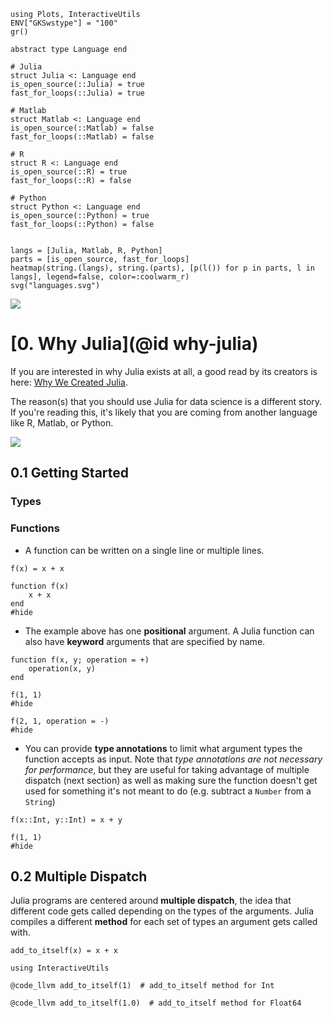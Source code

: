 ```@setup viz
using Plots, InteractiveUtils
ENV["GKSwstype"] = "100"
gr()

abstract type Language end 

# Julia
struct Julia <: Language end
is_open_source(::Julia) = true
fast_for_loops(::Julia) = true

# Matlab
struct Matlab <: Language end 
is_open_source(::Matlab) = false
fast_for_loops(::Matlab) = false

# R
struct R <: Language end 
is_open_source(::R) = true
fast_for_loops(::R) = false

# Python
struct Python <: Language end
is_open_source(::Python) = true
fast_for_loops(::Python) = false


langs = [Julia, Matlab, R, Python]
parts = [is_open_source, fast_for_loops]
heatmap(string.(langs), string.(parts), [p(l()) for p in parts, l in langs], legend=false, color=:coolwarm_r)
svg("languages.svg")
```

![](https://github.com/JuliaGraphics/julia-logo-graphics/raw/master/images/julia-logo-325-by-225.png)

# [0. Why Julia](@id why-julia)

If you are interested in why Julia exists at all, a good read by its creators is here:
[Why We Created Julia](https://julialang.org/blog/2012/02/why-we-created-julia).

The reason(s) that you should use Julia for data science is a different story.  If you're reading
this, it's likely that you are coming from another language like R, Matlab, or Python.

![](languages.svg)

## 0.1 Getting Started

### Types


### Functions 

- A function can be written on a single line or multiple lines.

```@example
f(x) = x + x

function f(x)
    x + x
end
#hide
```

- The example above has one **positional** argument.  A Julia function can also have 
**keyword** arguments that are specified by name.

```@example keyword
function f(x, y; operation = +)
    operation(x, y)
end

f(1, 1)
#hide
```

```@example keyword
f(2, 1, operation = -)
#hide
```

- You can provide **type annotations** to limit what argument types the function accepts 
as input.  Note that *type annotations are not necessary for performance*, but they are useful
for taking advantage of multiple dispatch (next section) as well as making sure the function 
doesn't get used for something it's not meant to do (e.g. subtract a `Number` from a `String`)

```@example
f(x::Int, y::Int) = x + y

f(1, 1)
#hide
```

## 0.2 Multiple Dispatch

Julia programs are centered around **multiple dispatch**, the idea that different code gets 
called depending on the types of the arguments.  Julia compiles a different **method** for each
set of types an argument gets called with.

```@repl code_llvm
add_to_itself(x) = x + x
```

```@repl code_llvm
using InteractiveUtils

@code_llvm add_to_itself(1)  # add_to_itself method for Int

@code_llvm add_to_itself(1.0)  # add_to_itself method for Float64
```
